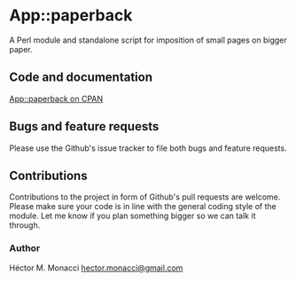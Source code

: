 # App::paperback
A Perl module and standalone script for imposition of small pages on bigger paper.

## Code and documentation
[App::paperback on CPAN](https://metacpan.org/dist/App-paperback)

## Bugs and feature requests
Please use the Github's issue tracker to file both bugs and feature requests.

## Contributions
Contributions to the project in form of Github's pull requests are
welcome. Please make sure your code is in line with the general
coding style of the module. Let me know if you plan something
bigger so we can talk it through.

### Author
Héctor M. Monacci <hector.monacci@gmail.com>
